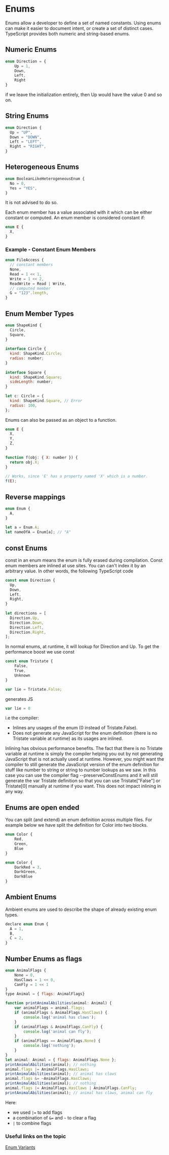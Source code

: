 # Enums

Enums allow a developer to define a set of named constants. Using enums can make it easier to document intent, or create a set of distinct cases. TypeScript provides both numeric and string-based enums.

## Numeric Enums

```js
enum Direction = {
    Up = 1,
    Down,
    Left,
    Right
}
```

if we leave the initialization entirely, then Up would have the value 0 and so on.

## String Enums

```js
enum Direction {
  Up = "UP",
  Down = "DOWN",
  Left = "LEFT",
  Right = "RIGHT",
}
```

## Heterogeneous Enums

```js
enum BooleanLikeHeterogeneousEnum {
  No = 0,
  Yes = "YES",
}
```

It is not advised to do so.

Each enum member has a value associated with it which can be either constant or computed. An enum member is considered constant if:

```js
enum E {
  X,
}
```

### Example -  Constant Enum Members

```js
enum FileAccess {
  // constant members
  None,
  Read = 1 << 1,
  Write = 1 << 2,
  ReadWrite = Read | Write,
  // computed member
  G = "123".length,
}
```

## Enum Member Types

```js
enum ShapeKind {
  Circle,
  Square,
}
 
interface Circle {
  kind: ShapeKind.Circle;
  radius: number;
}
 
interface Square {
  kind: ShapeKind.Square;
  sideLength: number;
}
 
let c: Circle = {
  kind: ShapeKind.Square, // Error
  radius: 100,
};
```

Enums can also be passed as an object to a function.

```js
enum E {
  X,
  Y,
  Z,
}
 
function f(obj: { X: number }) {
  return obj.X;
}
 
// Works, since 'E' has a property named 'X' which is a number.
f(E);
```

## Reverse mappings

```js
enum Enum {
  A,
}
 
let a = Enum.A;
let nameOfA = Enum[a]; // "A"
```

## const Enums

const in an enum means the enum is fully erased during compilation. Const enum members are inlined at use sites. You can can't index it by an arbitrary value. In other words, the following TypeScript code

```js
const enum Direction {
  Up,
  Down,
  Left,
  Right,
}
 
let directions = [
  Direction.Up,
  Direction.Down,
  Direction.Left,
  Direction.Right,
];
```

In normal enums, at runtime, it will lookup for Direction and Up. To get the performance boost we use const

```js
const enum Tristate {
    False,
    True,
    Unknown
}

var lie = Tristate.False;
```

generates JS

```js
var lie = 0
```

i.e the compiler:

* Inlines any usages of the enum (0 instead of Tristate.False).
* Does not generate any JavaScript for the enum definition (there is no Tristate variable at runtime) as its usages are inlined.

Inlining has obvious performance benefits. The fact that there is no Tristate variable at runtime is simply the compiler helping you out by not generating JavaScript that is not actually used at runtime. However, you might want the compiler to still generate the JavaScript version of the enum definition for stuff like number to string or string to number lookups as we saw. In this case you can use the compiler flag --preserveConstEnums and it will still generate the var Tristate definition so that you can use Tristate["False"] or Tristate[0] manually at runtime if you want. This does not impact inlining in any way.

## Enums are open ended

You can split (and extend) an enum definition across multiple files. For example below we have split the definition for Color into two blocks.

```js
enum Color {
    Red,
    Green,
    Blue
}

enum Color {
    DarkRed = 3,
    DarkGreen,
    DarkBlue
}
```

## Ambient Enums

Ambient enums are used to describe the shape of already existing enum types.

```js
declare enum Enum {
  A = 1,
  B,
  C = 2,
}
```

## Number Enums as flags

```js
enum AnimalFlags {    
    None = 0,    
    HasClaws = 1 << 0,    
    CanFly = 1 << 1
}
type Animal = { flags: AnimalFlags}

function printAnimalAbilities(animal: Animal) {    
    var animalFlags = animal.flags;    
    if (animalFlags & AnimalFlags.HasClaws) {        
        console.log('animal has claws');    
    }    
    if (animalFlags & AnimalFlags.CanFly) {        
        console.log('animal can fly');    
    }    
    if (animalFlags == AnimalFlags.None) {        
        console.log('nothing');    
    }
}
let animal: Animal = { flags: AnimalFlags.None };
printAnimalAbilities(animal); // nothing
animal.flags |= AnimalFlags.HasClaws;
printAnimalAbilities(animal); // animal has claws
animal.flags &= ~AnimalFlags.HasClaws;
printAnimalAbilities(animal); // nothing
animal.flags |= AnimalFlags.HasClaws | AnimalFlags.CanFly;
printAnimalAbilities(animal); // animal has claws, animal can fly
```

Here:

* we used ```|=``` to add flags
* a combination of ```&=``` and ```~``` to clear a flag
* ```|``` to combine flags

### Useful links on the topic

[Enum Variants](https://stackoverflow.com/questions/28818849/how-do-the-different-enum-variants-work-in-typescript)
